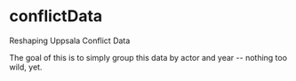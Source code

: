 # conflictData
Reshaping Uppsala Conflict Data

The goal of this is to simply group this data by actor and year -- nothing too wild, yet.